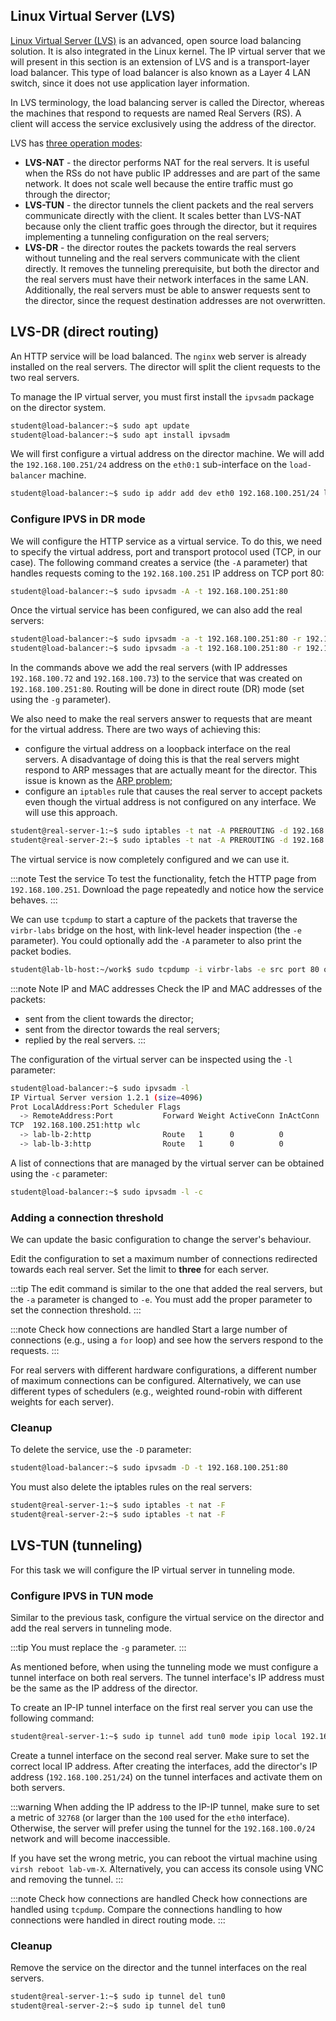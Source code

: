 ## Linux Virtual Server (LVS)

[Linux Virtual Server (LVS)](http://www.linuxvirtualserver.org/) is an advanced,
open source load balancing solution. It is also integrated in the Linux kernel.
The IP virtual server that we will present in this section is an extension of
LVS and is a transport-layer load balancer. This type of load balancer is also
known as a Layer 4 LAN switch, since it does not use application layer
information.

In LVS terminology, the load balancing server is called the Director, whereas
the machines that respond to requests are named Real Servers (RS). A client will
access the service exclusively using the address of the director.

LVS has [three operation modes](http://www.linuxvirtualserver.org/how.html):
  * **LVS-NAT** - the director performs NAT for the real servers. It is useful
when the RSs do not have public IP addresses and are part of the same network.
It does not scale well because the entire traffic must go through the director;
  * **LVS-TUN** - the director tunnels the client packets and the real servers
communicate directly with the client. It scales better than LVS-NAT because
only the client traffic goes through the director, but it requires implementing
a tunneling configuration on the real servers;
  * **LVS-DR** - the director routes the packets towards the real servers
without tunneling and the real servers communicate with the client directly. It
removes the tunneling prerequisite, but both the director and the real servers
must have their network interfaces in the same LAN. Additionally, the real
servers must be able to answer requests sent to the director, since the request
destination addresses are not overwritten.


## LVS-DR (direct routing)

An HTTP service will be load balanced. The `nginx` web server is already
installed on the real servers. The director will split the client requests to
the two real servers.

To manage the IP virtual server, you must first install the `ipvsadm` package on
the director system.

```bash
student@load-balancer:~$ sudo apt update
student@load-balancer:~$ sudo apt install ipvsadm
```

We will first configure a virtual address on the director machine. We will add
the `192.168.100.251/24` address on the `eth0:1` sub-interface on the
`load-balancer` machine.

```bash
student@load-balancer:~$ sudo ip addr add dev eth0 192.168.100.251/24 label eth0:1
```


### Configure IPVS in DR mode

We will configure the HTTP service as a virtual service. To do this, we need to
specify the virtual address, port and transport protocol used (TCP, in our
case). The following command creates a service (the `-A` parameter) that
handles requests coming to the `192.168.100.251` IP address on TCP port 80:

```bash
student@load-balancer:~$ sudo ipvsadm -A -t 192.168.100.251:80
```

Once the virtual service has been configured, we can also add the real servers:

```bash
student@load-balancer:~$ sudo ipvsadm -a -t 192.168.100.251:80 -r 192.168.100.72:80 -g
student@load-balancer:~$ sudo ipvsadm -a -t 192.168.100.251:80 -r 192.168.100.73:80 -g
```

In the commands above we add the real servers (with IP addresses
`192.168.100.72` and `192.168.100.73`) to the service that was created on
`192.168.100.251:80`. Routing will be done in direct route (DR) mode (set using
the `-g` parameter).

We also need to make the real servers answer to requests that are meant for the
virtual address. There are two ways of achieving this:
  * configure the virtual address on a loopback interface on the real servers. A
disadvantage of doing this is that the real servers might respond to ARP
messages that are actually meant for the director. This issue is known as the
[ARP problem](http://www.austintek.com/LVS/LVS-HOWTO/HOWTO/LVS-HOWTO.arp_problem.html);
  * configure an `iptables` rule that causes the real server to accept packets
even though the virtual address is not configured on any interface. We will use
this approach.

```bash
student@real-server-1:~$ sudo iptables -t nat -A PREROUTING -d 192.168.100.251 -j REDIRECT
student@real-server-2:~$ sudo iptables -t nat -A PREROUTING -d 192.168.100.251 -j REDIRECT
```

The virtual service is now completely configured and we can use it.

:::note Test the service
To test the functionality, fetch the HTTP page from `192.168.100.251`. Download
the page repeatedly and notice how the service behaves.
:::

We can use `tcpdump` to start a capture of the packets that traverse the
`virbr-labs` bridge on the host, with link-level header inspection (the `-e`
parameter). You could optionally add the `-A` parameter to also print the packet
bodies.


```bash
student@lab-lb-host:~/work$ sudo tcpdump -i virbr-labs -e src port 80 or dst port 80
```

:::note Note IP and MAC addresses
Check the IP and MAC addresses of the packets:
  * sent from the client towards the director;
  * sent from the director towards the real servers;
  * replied by the real servers.
:::

The configuration of the virtual server can be inspected using the `-l`
parameter:

```bash
student@load-balancer:~$ sudo ipvsadm -l
IP Virtual Server version 1.2.1 (size=4096)
Prot LocalAddress:Port Scheduler Flags
  -> RemoteAddress:Port           Forward Weight ActiveConn InActConn
TCP  192.168.100.251:http wlc
  -> lab-lb-2:http                Route   1      0          0
  -> lab-lb-3:http                Route   1      0          0
```

A list of connections that are managed by the virtual server can be obtained
using the `-c` parameter:

```bash
student@load-balancer:~$ sudo ipvsadm -l -c
```


### Adding a connection threshold

We can update the basic configuration to change the server's behaviour.

Edit the configuration to set a maximum number of connections redirected towards
each real server. Set the limit to **three** for each server.

:::tip
The edit command is similar to the one that added the real servers,
but the `-a` parameter is changed to `-e`. You must add the proper parameter to
set the connection threshold.
:::

:::note Check how connections are handled
Start a large number of connections (e.g., using a `for` loop) and see how the
servers respond to the requests.
:::

For real servers with different hardware configurations, a different number of
maximum connections can be configured. Alternatively, we can use different
types of schedulers (e.g., weighted round-robin with different weights for each
server).


### Cleanup

To delete the service, use the `-D` parameter:

```bash
student@load-balancer:~$ sudo ipvsadm -D -t 192.168.100.251:80
```

You must also delete the iptables rules on the real servers:

```bash
student@real-server-1:~$ sudo iptables -t nat -F
student@real-server-2:~$ sudo iptables -t nat -F
```


## LVS-TUN (tunneling)

For this task we will configure the IP virtual server in tunneling mode.


### Configure IPVS in TUN mode
Similar to the previous task, configure the virtual service on the director and
add the real servers in tunneling mode.

:::tip
You must replace the `-g` parameter.
:::

As mentioned before, when using the tunneling mode we must configure a tunnel
interface on both real servers. The tunnel interface's IP address must be the
same as the IP address of the director.

To create an IP-IP tunnel interface on the first real server you can use the
following command:

```bash
student@real-server-1:~$ sudo ip tunnel add tun0 mode ipip local 192.168.100.72
```

Create a tunnel interface on the second real server. Make sure to set the
correct local IP address. After creating the interfaces, add the director's IP
address (`192.168.100.251/24`) on the tunnel interfaces and activate them on
both servers.

:::warning
When adding the IP address to the IP-IP tunnel, make sure to set a metric of
`32768` (or larger than the `100` used for the `eth0` interface). Otherwise, the
server will prefer using the tunnel for the `192.168.100.0/24` network and will
become inaccessible.

If you have set the wrong metric, you can reboot the virtual machine using
`virsh reboot lab-vm-X`. Alternatively, you can access its console using VNC and
removing the tunnel.
:::

:::note Check how connections are handled
Check how connections are handled using `tcpdump`. Compare the connections
handling to how connections were handled in direct routing mode.
:::


### Cleanup

Remove the service on the director and the tunnel interfaces on the real
servers.

```bash
student@real-server-1:~$ sudo ip tunnel del tun0
student@real-server-2:~$ sudo ip tunnel del tun0
```
